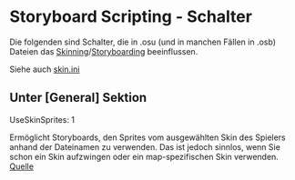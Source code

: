# Storyboard Scripting - Schalter

Die folgenden sind Schalter, die in .osu (und in manchen Fällen in .osb) Dateien das [Skinning](/wiki/Skinning)/[Storyboarding](/wiki/Storyboards) beeinflussen.

Siehe auch [skin.ini](/wiki/Skinning/Skin.ini)

## Unter \[General\] Sektion

UseSkinSprites: 1

Ermöglicht Storyboards, den Sprites vom ausgewählten Skin des Spielers anhand der Dateinamen zu verwenden. Das ist jedoch sinnlos, wenn Sie schon ein Skin aufzwingen oder ein map-spezifischen Skin verwenden. [Quelle](https://osu.ppy.sh/community/forums/topics/1869?start=141760)
